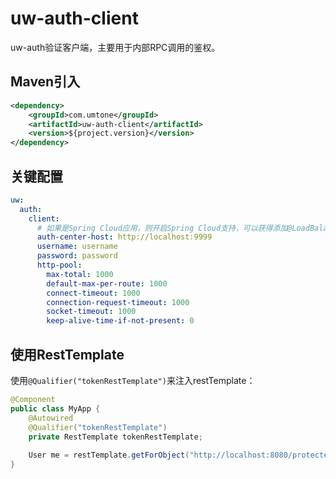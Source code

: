 # uw-auth-client

uw-auth验证客户端，主要用于内部RPC调用的鉴权。

## Maven引入

```xml
<dependency>
    <groupId>com.umtone</groupId>
    <artifactId>uw-auth-client</artifactId>
    <version>${project.version}</version>
</dependency>
```

## 关键配置

```yaml
uw:
  auth:
    client:
      # 如果是Spring Cloud应用，则开启Spring Cloud支持，可以获得添加@LoadBalanced注解后的restTemplate：
      auth-center-host: http://localhost:9999
      username: username
      password: password
      http-pool:
        max-total: 1000
        default-max-per-route: 1000
        connect-timeout: 1000
        connection-request-timeout: 1000
        socket-timeout: 1000
        keep-alive-time-if-not-present: 0
```

## 使用RestTemplate

使用`@Qualifier("tokenRestTemplate")`来注入restTemplate：

```java
@Component
public class MyApp {
    @Autowired
    @Qualifier("tokenRestTemplate")
    private RestTemplate tokenRestTemplate;
    
    User me = restTemplate.getForObject("http://localhost:8080/protected/profile", User.class);
}
```
